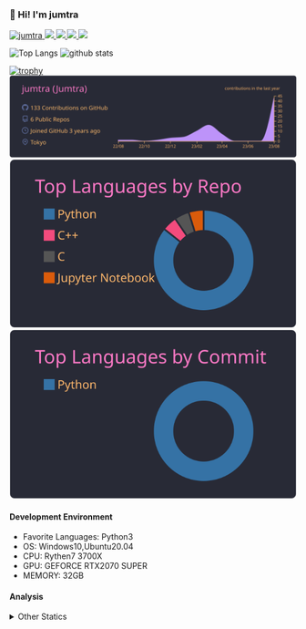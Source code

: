 ### 👋 Hi! I'm jumtra
<p align="left"> 
  <a href="https://github.com/jumtra/jumtra/">
    <img src="https://komarev.com/ghpvc/?username=jumtra" alt="jumtra" />
  </a>
  <a href="http://twitter.com/Jumtra1">
    <img height="20" src="https://img.shields.io/twitter/follow/Jumtra1?label=Twitter&logo=twitter&style=flat" />
  </a>
  <a href="https://github.com/jumtra">
    <img height="20" src="https://img.shields.io/github/followers/jumtra?label=follow&logo=github&style=flat" />
  </a>
  <a href="http://qiita.com/Jumtra">
    <img height="20" src="https://qiita-badge.apiapi.app/s/Jumtra/posts.svg" />
  </a>
  <a href="http://qiita.com/Jumtra">
    <img height="20" src="https://qiita-badge.apiapi.app/s/Jumtra/contributions.svg" />
  </a>
</p>

<p align="left"> 
  <img alt="Top Langs" height="150px" src="https://github-readme-stats.vercel.app/api/top-langs/?username=jumtra&layout=compact&count_private=true&show_icons=true&show_icons=true&theme=onedark" />
  <img alt="github stats" height="150px" src="https://github-readme-stats.vercel.app/api?username=jumtra&count_private=true&show_icons=true&show_icons=true&theme=onedark" />
</p>

[![trophy](https://github-profile-trophy.vercel.app/?username=jumtra&theme=gruvbox)](https://github.com/ryo-ma/github-profile-trophy)
[![](https://raw.githubusercontent.com/jumtra/jumtra/master/profile-summary-card-output/dracula/0-profile-details.svg)](https://github.com/vn7n24fzkq/github-profile-summary-cards)
[![](https://raw.githubusercontent.com/jumtra/jumtra/master/profile-summary-card-output/dracula/1-repos-per-language.svg)](https://github.com/vn7n24fzkq/github-profile-summary-cards)
[![](https://raw.githubusercontent.com/jumtra/jumtra/master/profile-summary-card-output/dracula/2-most-commit-language.svg)](https://github.com/vn7n24fzkq/github-profile-summary-cards)


#### Development Environment

- Favorite Languages: Python3
- OS: Windows10,Ubuntu20.04
- CPU: Rythen7 3700X
- GPU: GEFORCE RTX2070 SUPER
- MEMORY: 32GB

#### Analysis
<details>
  <summary>Other Statics</summary>
<!--START_SECTION:waka-->
![Code Time](http://img.shields.io/badge/Code%20Time-89%20hrs%2052%20mins-blue)

![Profile Views](http://img.shields.io/badge/Profile%20Views-4-blue)

**🐱 My GitHub Data** 

> 📦 394.4 kB Used in GitHub's Storage 
 > 
> 🏆 34 Contributions in the Year 2023
 > 
> 💼 Opted to Hire
 > 
> 📜 9 Public Repositories 
 > 
> 🔑 17 Private Repositories 
 > 
**I'm an Early 🐤** 

```text
🌞 Morning                26 commits          ██████░░░░░░░░░░░░░░░░░░░   24.30 % 
🌆 Daytime                29 commits          ███████░░░░░░░░░░░░░░░░░░   27.10 % 
🌃 Evening                51 commits          ████████████░░░░░░░░░░░░░   47.66 % 
🌙 Night                  1 commits           ░░░░░░░░░░░░░░░░░░░░░░░░░   00.93 % 
```
📅 **I'm Most Productive on Saturday** 

```text
Monday                   23 commits          █████░░░░░░░░░░░░░░░░░░░░   21.50 % 
Tuesday                  1 commits           ░░░░░░░░░░░░░░░░░░░░░░░░░   00.93 % 
Wednesday                10 commits          ██░░░░░░░░░░░░░░░░░░░░░░░   09.35 % 
Thursday                 14 commits          ███░░░░░░░░░░░░░░░░░░░░░░   13.08 % 
Friday                   19 commits          ████░░░░░░░░░░░░░░░░░░░░░   17.76 % 
Saturday                 25 commits          ██████░░░░░░░░░░░░░░░░░░░   23.36 % 
Sunday                   15 commits          ████░░░░░░░░░░░░░░░░░░░░░   14.02 % 
```


📊 **This Week I Spent My Time On** 

```text
🕑︎ Time Zone: Asia/Tokyo

💬 Programming Languages: 
Python                   2 hrs               ███████████░░░░░░░░░░░░░░   42.05 % 
Markdown                 1 hr 13 mins        ██████░░░░░░░░░░░░░░░░░░░   25.58 % 
YAML                     36 mins             ███░░░░░░░░░░░░░░░░░░░░░░   12.74 % 
TOML                     30 mins             ███░░░░░░░░░░░░░░░░░░░░░░   10.54 % 
Bash                     19 mins             ██░░░░░░░░░░░░░░░░░░░░░░░   06.67 % 

🔥 Editors: 
VS Code                  4 hrs 47 mins       █████████████████████████   100.00 % 

🐱‍💻 Projects: 
doc_explanation          3 hrs 40 mins       ███████████████████░░░░░░   76.82 % 
memo                     1 hr 6 mins         ██████░░░░░░░░░░░░░░░░░░░   23.18 % 

💻 Operating System: 
Windows                  4 hrs 47 mins       █████████████████████████   100.00 % 
```

**I Mostly Code in Python** 

```text
Python                   23 repos            ██████████████████████░░░   88.46 % 
Jupyter Notebook         1 repo              █░░░░░░░░░░░░░░░░░░░░░░░░   03.85 % 
C                        1 repo              █░░░░░░░░░░░░░░░░░░░░░░░░   03.85 % 
C++                      1 repo              █░░░░░░░░░░░░░░░░░░░░░░░░   03.85 % 
```



**Timeline**

![Lines of Code chart](https://raw.githubusercontent.com/jumtra/jumtra/master/assets/bar_graph.png)


 Last Updated on 28/08/2023 19:33:45 UTC
<!--END_SECTION:waka-->
 </details>
